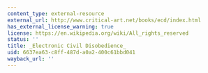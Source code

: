 ```yaml
---
content_type: external-resource
external_url: http://www.critical-art.net/books/ecd/index.html
has_external_license_warning: true
license: https://en.wikipedia.org/wiki/All_rights_reserved
status: ''
title: _Electronic Civil Disobedience_
uid: 6637ea63-c8ff-487d-a0a2-400c61bbd041
wayback_url: ''
---
```

